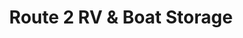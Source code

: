 ---
title: "Route 2 RV & Boat Storage"
url: /sultan/route-2-rv-and-boat-storage/
shop: storage rental
---